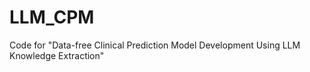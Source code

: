 # LLM_CPM
Code for "Data-free Clinical Prediction Model Development Using LLM Knowledge Extraction"
